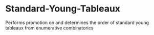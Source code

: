 # Standard-Young-Tableaux
Performs promotion on and determines the order of standard young tableaux from enumerative combinatorics
